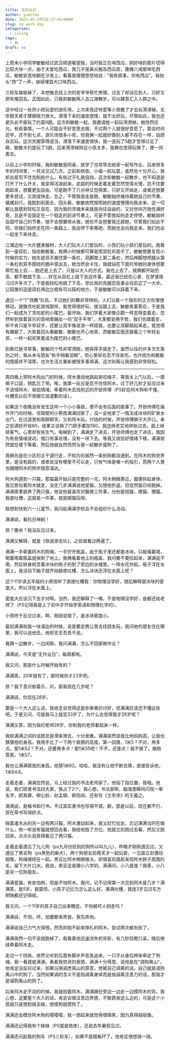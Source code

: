 ```yaml
---
title: 无作业日
author: yuanfan
date: 2025-05-29T20:27:41+0800
slug: no work day
categories:
  - Living
tags:
  - 狗
draft: no
---
```


<!--more-->

上周末小学同学敏敏经过武汉顺道看望我，当时我正在啃西瓜，刚好啃的那片切得比较大块一点，由于太爱吃西瓜，我几乎是鼻尖触及西瓜皮，像猪八戒那样吃西瓜，敏敏安逸地躺在沙发上，看着我慢慢悠悠地说：“我有故事，你有西瓜”。我抬头“昂”了一声，继续埋首大口啃西瓜。

三轮车踏板掉了，本想推去找上次的老爷爷帮忙修理，过去了却没见到人，只好又把车推回去。正因如此，只我和敏敏两人去江滩散步，可以肆意汇入人群之中。

途中经过一处供小孩玩耍的游乐场，上次来我还特意等小孩散了才去玩滑滑梯，无奈那天裤子摩擦阻力很大，滑落下来的速度很慢，就不太好玩，尽管如此，我也还是乐此不疲玩了约莫9趟。这次和敏敏一起，我邀请她一起玩滑滑梯，她欣然应允。有些事情，一个人可能会不好意思去做，不过两个人就很好意思了。那会时间还早，还不到七点，游乐场很多小孩，但我俩一起就好像别人都不存在一样，自顾自去玩。这次衣服穿得适当，滑落下来速度很快，我一连玩了5趟才觉得过足了瘾，敏敏大约是玩了3趟，后来滑滑梯附近小孩太多，我俩也觉得玩够了，便一同离去。

以前上小学的时候，我和敏敏是同桌，放学了也常常去她家一起写作业，后来很多年的时间里，一共没见过几次。之前和依依、小福一起玩耍，虽然也十分开心，我却总是忍不住克制些什么，有些过于礼貌自持。这次和敏敏一起散步，也不知道是打开了什么开关，我变得活泼起来，走路的时候走着走着忽然觉得太慢，忍不住要跑起来，想要更加自由，可是跑不了几分钟又觉得累，只好又开始走，或者还想要更多尝试，又改成快走。总之，不管我是走是跑，敏敏始终维持着她自己的节奏，缓缓前行。我跑到前面去，回头看，敏敏依然按照她的速度慢慢向我走来。这一切都让我感到轻松又自在，因为我的灵魂本来就是向往自由的，又对世间万物充满好奇，总是不会固定在一个稳定的前进节奏上，可是不管我如何走走停停，敏敏始终会固守自己的节奏，她不会想要顺从我，她也不会想要我迁就她，尽管我们如此不同，但我们始终走在同一条路上，我会停下来等她，而她也会向我走来，我们也会一起坐下来休息。

江滩边有一大片健身器材，大人们玩大人们爱玩的，小孩们玩小孩们爱玩的。我看到一座双杠，指给敏敏看，我俩小时候都可算是爬双杠的高手了。敏敏想要复现小时候的实力，她先是双手握住第一条杠，双脚蹬上第二条杠，然后伸脚想把腿从第一条杠和双手围绕的圈中穿出去，她当然会卡住，我就站在下面托举她的身体想要帮忙抬上去……她还是上去了，只是以大人的方式。我也上去了，我俩都开始恐高，都不敢跳下去……好在从双杠上跳下去这件事，最近我已经在心里、在梦里练习过许多次了，于是我轻松地跳了下去，至此我的克服恐高事业往前迈了一大步。公园里的这座双杠两边立棍有可以踩的地方，于是敏敏可以踩着下来。

遇见一个“广场舞”队伍，不过她们的舞非常特别，人们沿着一个隐形的正方形慢慢移动，就像贪吃蛇游戏那样。我觉得很好玩，提议跟上去，敏敏笑着答应，于是我们一起成为了贪吃蛇的小尾巴。最开始，我们学着大家像企鹅一样歪呀歪着走，忽然听到放着音乐的音响里蹦出一句“双手平举”，大家都变换手势，我们也跟着变，却不肯只是平举双手，还要让双手像波浪一样摇晃，也要让双脚跳起来走。我觉得有趣极了，大笑着回头看敏敏，敏敏也开心地笑，而敏敏后面还跟着三个年轻女孩，一样一起欢笑着成为尾巴的小尾巴。

别离已是寻常事，敏敏的个性非常洒脱，她挥挥手就走了。虽然以往的许多次生离别之时，我从未与朋友“执手相看泪眼”，但心里却总忍不住哀伤，也许因为和敏敏的情感并不深厚，也许生活又重新被很多事填满，这次别离让我感到非常轻松。

------

周四晚上带阿木狗出门的时候，阿木激动地跳起来咬绳子，等我关上门以后，一摸裤子口袋，钥匙忘了带。唉，我第一反应是忍不住怪阿木，过了好几秒才反应过来不该怪阿木，收拾情绪，牵着阿木去找附近的开锁师傅（PS好在阿木狗听不懂，吐槽完以后不用跟它说道歉的话）。

如果这个夜晚没有发生这样一个小小事故，便不会有后面的故事了。开锁师傅在操作开门的时候，住隔壁的小男孩满满回家了，没一会他拿了一瓶冻成冰块的矿泉水出门，在过道里和我聊聊天，又和阿木玩。付钱的时候，开锁师傅狮子大开口，来之前讲好开锁80，结果又说换了门把手要加180，我选择老实地转账过去，面上继续客气，心里却有些生气。电梯到了，满满走了进去，开锁师傅也走了进去，我因为有些情绪波动，借口有事处理，没有一块下去。等我又收拾好情绪下楼，满满居然就在楼下等着，然后他就自然而然与我一起散步遛狗了。

我俩先是在小区的主干道行走，不知为何居然一条别狗都没遇到。在阿木的狗世界里，是没有路的，或者说没有哪里不可以走，只有气味是唯一的指引，而两个人类也跟随阿木的狗步随意溜达。

阿木狗遇到一只猫，那猫最开始只是完整的一坨，阿木稍微靠近，猫便拱起身体，我见势拉着阿木就走，没走几步满满说他爱猫，又随他折返，但显然猫已经跑掉。满满家里就养了两只猫，他说他最喜欢对猫做三件事，分别是抱猫、摸猫、撸猫，我直吐槽，这就是一件事，就是跟猫玩呀。

联想到快到六一儿童节，我问起满满学校会不会组织什么活动。

满满说，看抗日神剧！

昂？撒米？我没反应过来。

满满又解释，就是《铁道游击队》，之前就看过两遍了。

满满一手牵着阿木的狗绳，一手拧开瓶盖，由于瓶子里还都是冰块，只能嘬着喝，喝着喝着瓶盖就掉到了地上。我俩看着地上的瓶盖，我问要不要捡起来，满满说不用，然后转身把含着冰块的瓶子扔到了旁边的水塘里。一阵水花炸起，瓶子浮在水面上。我没动下脑子就开始疑惑吐槽，怎么冰块还浮在水面上呢？

这个11岁读五年级的小男孩听了直接吐槽我：你物理没学好，随后解释是冰块的密度大，所以浮在水面上。

密度大应该沉下去才对啊。当然，我还解释了一嘴，不是物理没学好，是都还给老师了（PS记得我是上了初中才开始学英语和物理化学的）。

小孩终于反应过来，啊，刚刚说错了，是冰块密度小。

最初满满和我一块溜达的时候，说是要走两公里去找朋友玩，我问他的朋友住在哪里，我可以送他去，他却支支吾吾不说。

我俩一边散步，一边闲聊。我问满满，怎么不回家做作业？

满满说，今天是“无作业日”，每周都有。

我又问，那是什么时候开始有的？

满满答，20年就有了，那时候你才23岁吧。

昂？我下意识偷着乐，问，那我现在几岁呢？

满满说，你现在28岁。

要是一个大人这么说，我肯定会觉得这是赤果果的讨好，但满满应该还不懂这些吧。于是又问，可是我马上就足33岁了，为什么会觉得我才28岁呢？

满满又答，因为我的老师28岁，你和我的老师看起来一样。

我和满满之间的话题总是滑来滑去，十分发散。满满突然说我比他妈妈高，让我也猜猜他的身高。我用手比了一下两个肩膀的高度，第一回猜，1米5？不对，再多点。那1米52？不对，还要再多点！那1米55吧！不不，还差点！我不猜了。揭晓答案，1米57。

我也让满满猜我的身高，他猜1米62。哈哈，我没有让他不断去猜，直接告诉他，1米64.6。

走着走着，满满忽然说，马上经过我的书法老师家了。他指了指位置，我哦。他说，我们班里书法四大家，我占了2个。我心想，书法家啊，脑海里瞬间闪现一串名字，颜真卿、柳公权、赵孟頫、欧阳询，还有写《兰亭序》的王羲之。

满满说，是楷书和行书，不过其实隶书也写得不错，额，那是以前，现在都不行，现在草书写得好点。

隔着灌木丛的另一边有两只猫，阿木激动起来，我又赶忙拉走。忘记满满当时在做什么，他一听说有猫就想回去看，我给他指了方位，他就立刻跑过去看，然后又跑回来，点点头说真得看见了两只猫。

走着走着遇见了九儿狗（ps九月份捡到的狗所以叫九儿），昨晚才刚刚遇见过。又遇见了黑豆狗（ps黑色的柴犬），两个狗朋友前两天才一起玩耍，一见面立刻激动相聚，狗绳缠绕在一起。黑豆比阿木稍微矮点，却很喜欢跳起来咬阿木脖子周围的毛，留下大片口水。我说，黑豆这是跟小八学的。满满问，小八是谁？我答，小八是另一位狗朋友。

满满爱猫，有些怕狗，但是不怕阿木。我问，记不记得第一次见到阿木是几岁？满满答，是5岁。我震惊，小孩子记忆力怎么这么好。满满吐槽，我连3岁见过东方明珠都还记得呢。

我又问，一个11岁的孩子自己出来瞎逛，不怕被坏人拐走吗？

满满说，不怕，哼，他要敢来弄我，我先弄他。

满满说自己力气大得很，然而却抱不起来挣扎的阿木，尝试两次都失败了。

满满突然一句不说就跑掉了，我看着他迅速消失的背影，有几秒目瞪口呆，随后继续牵着阿木走。

走过一个拐角，突然又听到后面有脚步声急急追来，一只手从身后伸来牵走了狗绳，我一看就是满满。看着我惊讶的表情，满满十分得意，说他是在“调狗离山”。他肯定没反应过来，如果沿用调虎离山的原意，他被自己调离的话，自己就是调狗离山中的狗了，当然如果调的含义不是指调离身体而是指调离注意力的话，那我才是调狗离山的狗了。

后来阿木走不动的时候，我就抱着阿木，满满跟在旁边一边走一边摸阿木的背。我心想，这要是个大人的话，肯定会很注意边界感，不敢靠我这么近的，可是这个小孩就只是想到就去做，想摸狗就摸狗了。

满满还会模仿阿木狗的嘤嘤嘤，我一想起来就觉得很搞笑，因为真得超级像。

满满还记得我有个妹妹（PS就是依依），还说去年暑假见过。

满满还问起我的狗车（PS三轮车），如果不是踏板坏了，他肯定很想骑一骑。


  


